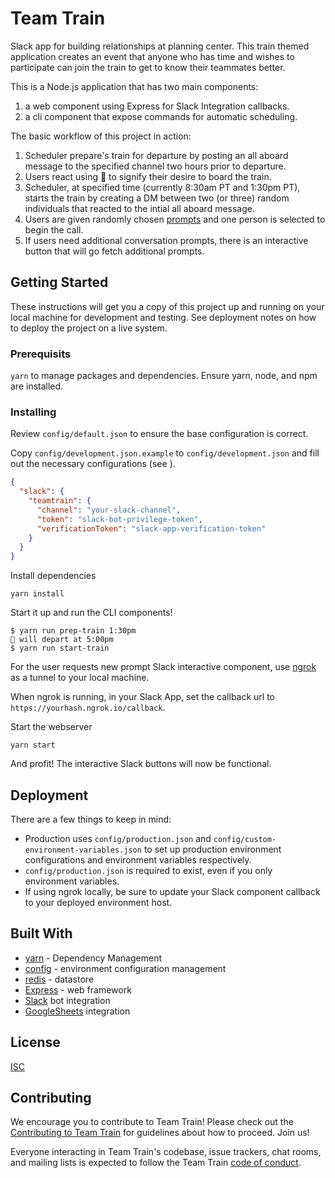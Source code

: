 # Team Train

Slack app for building relationships at planning center. This train themed application creates an event that anyone who has time and wishes to participate can join the train to get to know their teammates better.

This is a Node.js application that has two main components:

1. a web component using Express for Slack Integration callbacks.
2. a cli component that expose commands for automatic scheduling.

The basic workflow of this project in action:

1. Scheduler prepare's train for departure by posting an all aboard message to the specified channel two hours prior to departure.
1. Users react using :ticket: to signify their desire to board the train.
1. Scheduler, at specified time (currently 8:30am PT and 1:30pm PT), starts the train by creating a DM between two (or three) random individuals that reacted to the intial all aboard message.
1. Users are given randomly chosen [prompts](https://docs.google.com/spreadsheets/d/1E7bi4x9y32tO4Mb6hb5phn-zYjLlz53Wc8xk6xColxI/edit?usp=sharing) and one person is selected to begin the call.
1. If users need additional conversation prompts, there is an interactive button that will go fetch additional prompts.

## Getting Started

These instructions will get you a copy of this project up and running on your local machine for development and testing. See deployment notes on how to deploy the project on a live system.

### Prerequisits

`yarn` to manage packages and dependencies. Ensure yarn, node, and npm are installed.

### Installing

Review `config/default.json` to ensure the base configuration is correct.

Copy `config/development.json.example` to `config/development.json` and fill out the necessary configurations (see ).

```json
{
  "slack": {
    "teamtrain": {
      "channel": "your-slack-channel",
      "token": "slack-bot-privilege-token",
      "verificationToken": "slack-app-verification-token"
    }
  }
}
```

Install dependencies

```shell
yarn install
```

Start it up and run the CLI components!

```shell
$ yarn run prep-train 1:30pm
🚂 will depart at 5:00pm
$ yarn run start-train
```

For the user requests new prompt Slack interactive component, use [ngrok](https://ngrok.com/) as a tunnel to your local machine.

When ngrok is running, in your Slack App, set the callback url to `https://yourhash.ngrok.io/callback`.

Start the webserver

```shell
yarn start
```

And profit! The interactive Slack buttons will now be functional.

## Deployment

There are a few things to keep in mind:

- Production uses `config/production.json` and `config/custom-environment-variables.json` to set up production environment configurations and environment variables respectively.
- `config/production.json` is required to exist, even if you only environment variables.
- If using ngrok locally, be sure to update your Slack component callback to your deployed environment host.

## Built With

- [yarn](https://yarnpkg.com/) - Dependency Management
- [config](https://www.npmjs.com/package/config) - environment configuration management
- [redis](https://www.npmjs.com/package/redis) - datastore
- [Express](https://www.npmjs.com/package/express) - web framework
- [Slack](https://slack.com) bot integration
- [GoogleSheets](https://developers.google.com/sheets/api/) integration

## License

[ISC](LICENSE.md)

## Contributing

We encourage you to contribute to Team Train! Please check out the [Contributing to Team Train](CONTRIBUTING.md) for guidelines about how to proceed. Join us!

Everyone interacting in Team Train's codebase, issue trackers, chat rooms, and mailing lists is expected to follow the Team Train [code of conduct](CODE_OF_CONDUCT.md).
